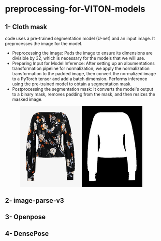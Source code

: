 # preprocessing-for-VITON-models
## 1- Cloth mask
code uses a pre-trained segmentation model (U-net) and an input image.
It preprocesses the image for the model.
* Preprocessing the image: 
Pads the image to ensure its dimensions are divisible by 32, which is necessary for the models that we will use.
* Preparing Input for Model Inference: 
After setting up an albumentations transformation pipeline for normalization, we apply the normalization transformation to the padded image, then convert the normalized image to a PyTorch tensor and add a batch dimension.
Performs inference using the pre-trained model to obtain a segmentation mask.
* Postprocessing the segmentation mask: It converts the model's output to a binary mask, removes padding from the mask, and then resizes the masked image.
<p align="middle">     
    <img src="https://github.com/Aalaa4444/preprocessing-for-VITON-models/blob/main/cloth_mask/cloth.jpg" width="200">     
    <img src="https://github.com/Aalaa4444/preprocessing-for-VITON-models/blob/main/cloth_mask/cloth-mask.jpg" width="200">    
</p>

## 2- image-parse-v3

## 3- Openpose
## 4- DensePose
